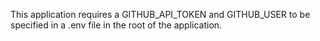 This application requires a GITHUB_API_TOKEN and GITHUB_USER to be specified in a .env file in the root of the application.